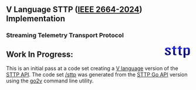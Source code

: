 ## V Language STTP ([IEEE 2664-2024](https://standards.ieee.org/ieee/2664/7397/)) Implementation

### Streaming Telemetry Transport Protocol

<img align="right" src="assets/sttp.png">

<!-- [![Release](https://img.shields.io/github/release/sttp/goapi.svg?style=flat-square)](https://github.com/sttp/goapi/releases/latest) -->
<!-- [![CodeQL](https://github.com/sttp/goapi/actions/workflows/codeql-analysis.yml/badge.svg)](https://github.com/sttp/goapi/actions/workflows/codeql-analysis.yml) -->


## Work In Progress:
This is an initial pass at a code set creating a [V language](https://github.com/vlang/v) version of the [STTP API](https://sttp.info). The code set [/sttp](/sttp) was generated from the [STTP Go API](https://github.com/sttp/goapi) version using the [go2v](https://github.com/vlang/go2v) command line utility.
